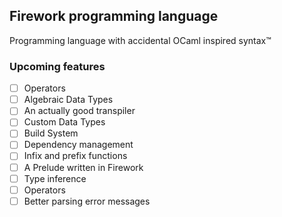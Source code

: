 ## Firework programming language
Programming language with accidental OCaml inspired syntax™

### Upcoming features
- [ ] Operators
- [ ] Algebraic Data Types
- [ ] An actually good transpiler
- [ ] Custom Data Types
- [ ] Build System
- [ ] Dependency management
- [ ] Infix and prefix functions
- [ ] A Prelude written in Firework
- [ ] Type inference
- [ ] Operators
- [ ] Better parsing error messages